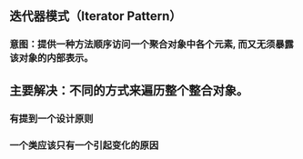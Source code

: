 ## 迭代器模式（Iterator Pattern）


### 意图：提供一种方法顺序访问一个聚合对象中各个元素, 而又无须暴露该对象的内部表示。

## 主要解决：不同的方式来遍历整个整合对象。

### 有提到一个设计原则

### 一个类应该只有一个引起变化的原因